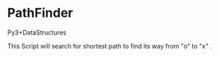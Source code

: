 # PathFinder
Py3+DataStructures

This Script will search for shortest path to find its way from "o" to "x" .
